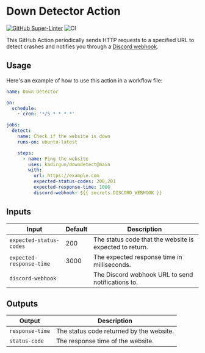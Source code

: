 # Down Detector Action

[![GitHub Super-Linter](https://github.com/kadirgun/downdetect/actions/workflows/linter.yml/badge.svg)](https://github.com/super-linter/super-linter)
![CI](https://github.com/kadirgun/downdetect/actions/workflows/ci.yml/badge.svg)

This GitHub Action periodically sends HTTP requests to a specified URL to detect
crashes and notifies you through a
[Discord webhook](https://discord.com/developers/docs/resources/webhook).

## Usage

Here's an example of how to use this action in a workflow file:

```yaml
name: Down Detector

on:
  schedule:
    - cron: '*/5 * * * *'

jobs:
  detect:
    name: Check if the website is down
    runs-on: ubuntu-latest

    steps:
      - name: Ping the website
        uses: kadirgun/downdetect@main
        with:
          url: https://example.com
          expected-status-codes: 200,201
          expected-response-time: 1000
          discord-webhook: ${{ secrets.DISCORD_WEBHOOK }}
```

## Inputs

| Input                    | Default | Description                                             |
| ------------------------ | ------- | ------------------------------------------------------- |
| `expected-status-codes`  | 200     | The status code that the website is expected to return. |
| `expected-response-time` | 3000    | The expected response time in milliseconds.             |
| `discord-webhook`        |         | The Discord webhook URL to send notifications to.       |

## Outputs

| Output          | Description                              |
| --------------- | ---------------------------------------- |
| `response-time` | The status code returned by the website. |
| `status-code`   | The response time of the website.        |
